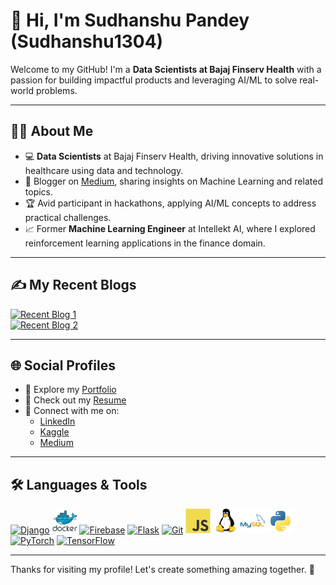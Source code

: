 # 👋 Hi, I'm Sudhanshu Pandey (Sudhanshu1304)

Welcome to my GitHub! I'm a **Data Scientists at Bajaj Finserv Health** with a passion for building impactful products and leveraging AI/ML to solve real-world problems.

---

## 👨‍🎓 **About Me**

- 💻 **Data Scientists** at Bajaj Finserv Health, driving innovative solutions in healthcare using data and technology.
- 📖 Blogger on [Medium](https://medium.com/@sudhanshu.dpandey), sharing insights on Machine Learning and related topics.
- 🏆 Avid participant in hackathons, applying AI/ML concepts to address practical challenges.
- 📈 Former **Machine Learning Engineer** at Intellekt AI, where I explored reinforcement learning applications in the finance domain.

---

## ✍️ **My Recent Blogs**

[![Recent Blog 1](https://github-readme-medium-recent-article.vercel.app/medium/@sudhanshu.dpandey/0)](https://github.com/sudhanshu.dpandey/0)  
[![Recent Blog 2](https://github-readme-medium-recent-article.vercel.app/medium/@sudhanshu.dpandey/3)](https://github.com/sudhanshu.dpandey/3)

---

## 🌐 **Social Profiles**

- 💼 Explore my [Portfolio](https://sudhanshu-pandey.netlify.app/)
- 📄 Check out my [Resume](https://www.dropbox.com/s/in6qeecymiszqgp/Sudhanshu_Pandey_Resume_Updated.pdf?dl=0)
- 🤝 Connect with me on:
  - [LinkedIn](https://linkedin.com/in/sudhanshu-pandey-847448193)
  - [Kaggle](https://kaggle.com/sudhupandey)
  - [Medium](https://medium.com/sudhanshu.dpandey)

---

## 🛠️ **Languages & Tools**

<p align="left">
  <a href="https://www.djangoproject.com/" target="_blank"><img src="https://cdn.worldvectorlogo.com/logos/django.svg" alt="Django" width="40" height="40"/></a>
  <a href="https://www.docker.com/" target="_blank"><img src="https://raw.githubusercontent.com/devicons/devicon/master/icons/docker/docker-original-wordmark.svg" alt="Docker" width="40" height="40"/></a>
  <a href="https://firebase.google.com/" target="_blank"><img src="https://www.vectorlogo.zone/logos/firebase/firebase-icon.svg" alt="Firebase" width="40" height="40"/></a>
  <a href="https://flask.palletsprojects.com/" target="_blank"><img src="https://www.vectorlogo.zone/logos/pocoo_flask/pocoo_flask-icon.svg" alt="Flask" width="40" height="40"/></a>
  <a href="https://git-scm.com/" target="_blank"><img src="https://www.vectorlogo.zone/logos/git-scm/git-scm-icon.svg" alt="Git" width="40" height="40"/></a>
  <a href="https://developer.mozilla.org/en-US/docs/Web/JavaScript" target="_blank"><img src="https://raw.githubusercontent.com/devicons/devicon/master/icons/javascript/javascript-original.svg" alt="JavaScript" width="40" height="40"/></a>
  <a href="https://www.linux.org/" target="_blank"><img src="https://raw.githubusercontent.com/devicons/devicon/master/icons/linux/linux-original.svg" alt="Linux" width="40" height="40"/></a>
  <a href="https://www.mysql.com/" target="_blank"><img src="https://raw.githubusercontent.com/devicons/devicon/master/icons/mysql/mysql-original-wordmark.svg" alt="MySQL" width="40" height="40"/></a>
  <a href="https://www.python.org" target="_blank"><img src="https://raw.githubusercontent.com/devicons/devicon/master/icons/python/python-original.svg" alt="Python" width="40" height="40"/></a>
  <a href="https://pytorch.org/" target="_blank"><img src="https://www.vectorlogo.zone/logos/pytorch/pytorch-icon.svg" alt="PyTorch" width="40" height="40"/></a>
  <a href="https://www.tensorflow.org" target="_blank"><img src="https://www.vectorlogo.zone/logos/tensorflow/tensorflow-icon.svg" alt="TensorFlow" width="40" height="40"/></a>
</p>

---

Thanks for visiting my profile! Let's create something amazing together. 🚀

